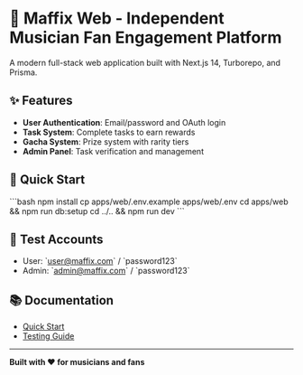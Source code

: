 # 🎵 Maffix Web - Independent Musician Fan Engagement Platform

A modern full-stack web application built with Next.js 14, Turborepo, and Prisma.

## ✨ Features

- **User Authentication**: Email/password and OAuth login
- **Task System**: Complete tasks to earn rewards
- **Gacha System**: Prize system with rarity tiers
- **Admin Panel**: Task verification and management

## 🚀 Quick Start

\`\`\`bash
npm install
cp apps/web/.env.example apps/web/.env
cd apps/web && npm run db:setup
cd ../.. && npm run dev
\`\`\`

## 🧪 Test Accounts

- User: \`user@maffix.com\` / \`password123\`
- Admin: \`admin@maffix.com\` / \`password123\`

## 📚 Documentation

- [Quick Start](QUICK_START.md)
- [Testing Guide](TESTING_GUIDE.md)

---

**Built with ❤️ for musicians and fans**
